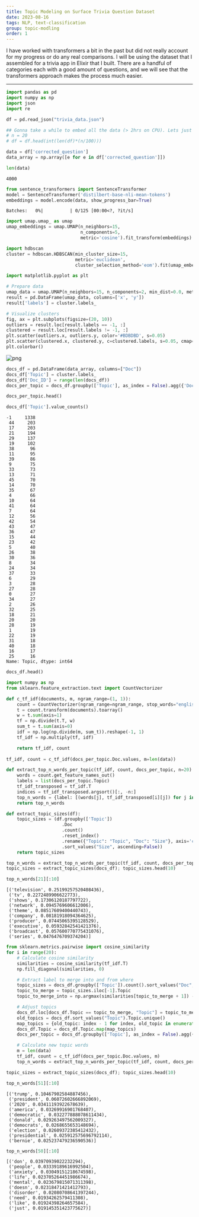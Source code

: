 ```yaml
---
title: Topic Modeling on Surface Trivia Question Dataset
date: 2023-08-16
tags: NLP, text-classification
group: topic-modling
order: 1
---
```



I have worked with transformers a bit in the past but did not really account for my progress or do any real comparisons. I will be using the dataset that I assembled for a trivia app in Elixir that I built. There are a handful of categories each with a good amount of questions, and we will see that the transformers approach makes the process much easier.

---

```python
import pandas as pd
import numpy as np
import json
import re
```


```python
df = pd.read_json("trivia_data.json")
```


```python
## Gonna take a while to embed all the data (> 2hrs on CPU). Lets just use 20% of the data
# n = 20
# df = df.head(int(len(df)*(n/100)))

data = df['corrected_question']
data_array = np.array([e for e in df['corrected_question']])
```


```python
len(data)
```

    4000

```python
from sentence_transformers import SentenceTransformer
model = SentenceTransformer('distilbert-base-nli-mean-tokens')
embeddings = model.encode(data, show_progress_bar=True)
```

    Batches:   0%|          | 0/125 [00:00<?, ?it/s]


```python
import umap.umap_ as umap
umap_embeddings = umap.UMAP(n_neighbors=15, 
                            n_components=5, 
                            metric='cosine').fit_transform(embeddings)
```

```python
import hdbscan
cluster = hdbscan.HDBSCAN(min_cluster_size=15,
                          metric='euclidean',                      
                          cluster_selection_method='eom').fit(umap_embeddings)
```


```python
import matplotlib.pyplot as plt

# Prepare data
umap_data = umap.UMAP(n_neighbors=15, n_components=2, min_dist=0.0, metric='cosine').fit_transform(embeddings)
result = pd.DataFrame(umap_data, columns=['x', 'y'])
result['labels'] = cluster.labels_

# Visualize clusters
fig, ax = plt.subplots(figsize=(20, 10))
outliers = result.loc[result.labels == -1, :]
clustered = result.loc[result.labels != -1, :]
plt.scatter(outliers.x, outliers.y, color='#BDBDBD', s=0.05)
plt.scatter(clustered.x, clustered.y, c=clustered.labels, s=0.05, cmap='hsv_r')
plt.colorbar()
```




![png](/assets/images/topic-modeling/01_transformers.png#img-thumbnail)



```python
docs_df = pd.DataFrame(data_array, columns=["Doc"])
docs_df['Topic'] = cluster.labels_
docs_df['Doc_ID'] = range(len(docs_df))
docs_per_topic = docs_df.groupby(['Topic'], as_index = False).agg({'Doc': ' '.join})
```


```python
docs_per_topic.head()
```


```python
docs_df['Topic'].value_counts()
```


    -1     1338
     44     203
     17     203
     21     194
     29     137
     19     102
     38      96
     11      95
     39      86
     9       75
     33      73
     13      71
     45      70
     14      70
     35      67
     4       66
     10      64
     41      64
     7       64
     12      56
     42      54
     43      47
     36      47
     15      44
     23      42
     5       40
     26      38
     30      36
     8       34
     24      34
     37      33
     6       29
     3       28
     27      28
     0       27
     34      27
     2       26
     32      25
     18      21
     20      20
     28      19
     1       19
     22      19
     31      18
     40      18
     16      17
     25      16
    Name: Topic, dtype: int64


```python
docs_df.head()
```


```python
import numpy as np
from sklearn.feature_extraction.text import CountVectorizer

def c_tf_idf(documents, m, ngram_range=(1, 1)):
    count = CountVectorizer(ngram_range=ngram_range, stop_words="english").fit(documents)
    t = count.transform(documents).toarray()
    w = t.sum(axis=1)
    tf = np.divide(t.T, w)
    sum_t = t.sum(axis=0)
    idf = np.log(np.divide(m, sum_t)).reshape(-1, 1)
    tf_idf = np.multiply(tf, idf)

    return tf_idf, count
  
tf_idf, count = c_tf_idf(docs_per_topic.Doc.values, m=len(data))
```


```python
def extract_top_n_words_per_topic(tf_idf, count, docs_per_topic, n=20):
    words = count.get_feature_names_out()
    labels = list(docs_per_topic.Topic)
    tf_idf_transposed = tf_idf.T
    indices = tf_idf_transposed.argsort()[:, -n:]
    top_n_words = {label: [(words[j], tf_idf_transposed[i][j]) for j in indices[i]][::-1] for i, label in enumerate(labels)}
    return top_n_words

def extract_topic_sizes(df):
    topic_sizes = (df.groupby(['Topic'])
                     .Doc
                     .count()
                     .reset_index()
                     .rename({"Topic": "Topic", "Doc": "Size"}, axis='columns')
                     .sort_values("Size", ascending=False))
    return topic_sizes

top_n_words = extract_top_n_words_per_topic(tf_idf, count, docs_per_topic, n=20)
topic_sizes = extract_topic_sizes(docs_df); topic_sizes.head(10)
```


```python
top_n_words[21][:10]
```




    [('television', 0.25199257520408436),
     ('tv', 0.2272489906622773),
     ('shows', 0.17306120187797722),
     ('network', 0.0945769606612006),
     ('theme', 0.08517609400440743),
     ('company', 0.08181918094364625),
     ('producer', 0.07445065395128529),
     ('executive', 0.05932842541421376),
     ('broadcast', 0.057600770775431076),
     ('series', 0.0476476709374204)]



```python
from sklearn.metrics.pairwise import cosine_similarity
for i in range(20):
    # Calculate cosine similarity
    similarities = cosine_similarity(tf_idf.T)
    np.fill_diagonal(similarities, 0)

    # Extract label to merge into and from where
    topic_sizes = docs_df.groupby(['Topic']).count().sort_values("Doc", ascending=False).reset_index()
    topic_to_merge = topic_sizes.iloc[-1].Topic
    topic_to_merge_into = np.argmax(similarities[topic_to_merge + 1]) - 1

    # Adjust topics
    docs_df.loc[docs_df.Topic == topic_to_merge, "Topic"] = topic_to_merge_into
    old_topics = docs_df.sort_values("Topic").Topic.unique()
    map_topics = {old_topic: index - 1 for index, old_topic in enumerate(old_topics)}
    docs_df.Topic = docs_df.Topic.map(map_topics)
    docs_per_topic = docs_df.groupby(['Topic'], as_index = False).agg({'Doc': ' '.join})

    # Calculate new topic words
    m = len(data)
    tf_idf, count = c_tf_idf(docs_per_topic.Doc.values, m)
    top_n_words = extract_top_n_words_per_topic(tf_idf, count, docs_per_topic, n=20)

topic_sizes = extract_topic_sizes(docs_df); topic_sizes.head(10)
```


```python
top_n_words[51][:10]
```


    [('trump', 0.10467902584887456),
     ('president', 0.06072602666892069),
     ('2020', 0.03411193922678639),
     ('america', 0.03269916901768407),
     ('democratic', 0.032277888078611434),
     ('donald', 0.029263497562009327),
     ('democrats', 0.0268655653148694),
     ('election', 0.02609372385412432),
     ('presidential', 0.025912575696792114),
     ('bernie', 0.025237479236590536)]


```python
top_n_words[50][:10]
```

    [('don', 0.03970939022232294),
     ('people', 0.03339189616992504),
     ('anxiety', 0.03049151218674598),
     ('life', 0.023705264451986674),
     ('mental', 0.023679815071311398),
     ('doesn', 0.02318471421412793),
     ('disorder', 0.02080708641397244),
     ('need', 0.01934262579411308),
     ('like', 0.01924398264657584),
     ('just', 0.019145351423775627)]


